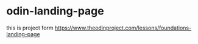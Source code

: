 # odin-landing-page
this is project form https://www.theodinproject.com/lessons/foundations-landing-page 
